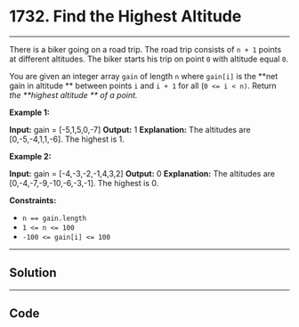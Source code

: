 # 1732. Find the Highest Altitude

---

There is a biker going on a road trip. The road trip consists of `n + 1` points at different altitudes. The biker starts his trip on point `0` with altitude equal `0`.

You are given an integer array `gain` of length `n` where `gain[i]` is the **net gain in altitude ** between points `i`​​​​​​ and `i + 1` for all (`0 <= i < n)`. Return _the **highest altitude ** of a point._

 

**Example 1:**


**Input:** gain = [-5,1,5,0,-7]
**Output:** 1
**Explanation:** The altitudes are [0,-5,-4,1,1,-6]. The highest is 1.


**Example 2:**


**Input:** gain = [-4,-3,-2,-1,4,3,2]
**Output:** 0
**Explanation:** The altitudes are [0,-4,-7,-9,-10,-6,-3,-1]. The highest is 0.


 

**Constraints:**

  * `n == gain.length`
  * `1 <= n <= 100`
  * `-100 <= gain[i] <= 100`

---

## Solution



---

## Code
```python


```